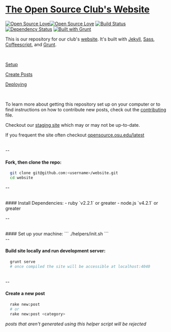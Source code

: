# [The Open Source Club's Website](https://opensource.osu.edu)

[![Open Source Love](https://badges.frapsoft.com/os/mit/mit.svg?v=102)](https://github.com/ellerbrock/open-source-badge/)[![Open Source Love](https://badges.frapsoft.com/os/mit/mit.svg?v=102)](https://github.com/ellerbrock/open-source-badge/)
[![Build Status](https://travis-ci.org/OSUOSC/website.svg?branch=master)](https://travis-ci.org/OSUOSC/website)
[![Dependency Status](https://gemnasium.com/OSUOSC/open-source-club-website.svg)](https://gemnasium.com/OSUOSC/open-source-club-website)
[![Built with Grunt](https://cdn.gruntjs.com/builtwith.png)](http://gruntjs.com/)


This is our repository for our club's [website](https://opensource.osu.edu). It's built with [Jekyll](https://github.com/jekyll/jekyll), [Sass](https://github.com/sass/sass), [Coffeescript](https://github.com/jashkenas/coffeescript), and [Grunt](https://github.com/gruntjs/grunt).


<br>


[Setup](https://github.com/OSUOSC/website/blob/master/docs/setup.md)

[Create Posts](https://github.com/OSUOSC/website/blob/master/docs/new-post.md)

[Deploying](https://github.com/OSUOSC/website/blob/master/docs/deploying.md)

<br>

To learn more about getting this repository set up on your computer or to find instructions on how to contribute new posts, check out the [contributing](https://github.com/OSUOSC/website/blob/master/.github/CONTRIBUTING.md) file.

Checkout our [staging site](https://osuosc.github.io/website/) which may or may not be up-to-date.

If you frequent the site often checkout [opensource.osu.edu/latest](https://opensource.osu.edu/latest)

<br>
--
<br>

#### Fork, then clone the repo:
  ```bash
    git clone git@github.com:<username>/website.git
    cd website
  ```

--

<br>
#### Install Dependencies:
  - ruby `v2.2.1` or greater
  - node.js `v4.2.1` or greater

--

<br>
#### Set up your machine:
  ```
  ./helpers/init.sh
  ```

<br>
--
<br>

#### Build site locally and run development server:
  ```bash
    grunt serve
    # once compiled the site will be accessible at localhost:4040
  ```

<br>
--
<br>

#### Create a new post

  ```bash
    rake new:post
    # or
    rake new:post <category>
  ```

*posts that aren't generated using this helper script will be rejected*

<br>
